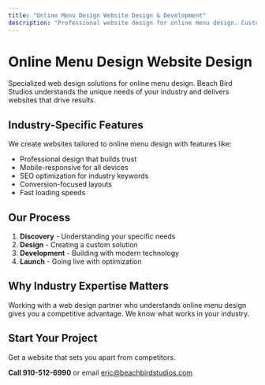 ```yaml
---
title: "Online Menu Design Website Design & Development"
description: "Professional website design for online menu design. Custom solutions tailored to your industry needs."
---
```


# Online Menu Design Website Design

Specialized web design solutions for online menu design. Beach Bird Studios understands the unique needs of your industry and delivers websites that drive results.

## Industry-Specific Features

We create websites tailored to online menu design with features like:

- Professional design that builds trust
- Mobile-responsive for all devices
- SEO optimization for industry keywords
- Conversion-focused layouts
- Fast loading speeds

## Our Process

1. **Discovery** - Understanding your specific needs
2. **Design** - Creating a custom solution
3. **Development** - Building with modern technology
4. **Launch** - Going live with optimization

## Why Industry Expertise Matters

Working with a web design partner who understands online menu design gives you a competitive advantage. We know what works in your industry.

## Start Your Project

Get a website that sets you apart from competitors.

**Call 910-512-6990** or email eric@beachbirdstudios.com